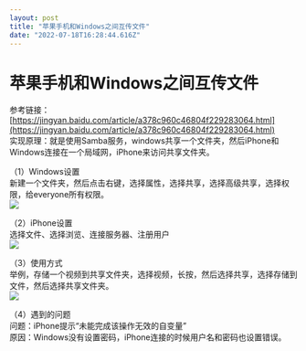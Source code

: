 ```yaml
---
layout: post
title: "苹果手机和Windows之间互传文件"
date: "2022-07-18T16:28:44.616Z"
---
```

苹果手机和Windows之间互传文件
==================

参考链接：[https://jingyan.baidu.com/article/a378c960c46804f229283064.html](https://jingyan.baidu.com/article/a378c960c46804f229283064.html)  
实现原理：就是使用Samba服务，windows共享一个文件夹，然后iPhone和Windows连接在一个局域网，iPhone来访问共享文件夹。

（1）Windows设置  
新建一个文件夹，然后点击右键，选择属性，选择共享，选择高级共享，选择权限，给everyone所有权限。  
![](https://img2022.cnblogs.com/blog/1078885/202207/1078885-20220718231830581-880298330.png)

（2）iPhone设置  
选择文件、选择浏览、连接服务器、注册用户  
![](https://img2022.cnblogs.com/blog/1078885/202207/1078885-20220718232739515-275318361.png)

（3）使用方式  
举例，存储一个视频到共享文件夹，选择视频，长按，然后选择共享，选择存储到文件，然后选择共享文件夹。  
![](https://img2022.cnblogs.com/blog/1078885/202207/1078885-20220718233523910-1081167032.png)

（4）遇到的问题  
问题：iPhone提示“未能完成该操作无效的自变量”  
原因：Windows没有设置密码，iPhone连接的时候用户名和密码也设置错误。